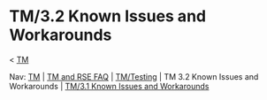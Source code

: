 

TM/3.2 Known Issues and Workarounds
===================================

< [TM](/TM "TM")

Nav: [TM](/TM "TM") | [TM and RSE FAQ](/TM_and_RSE_FAQ "TM and RSE FAQ") | [TM/Testing](/TM/Testing "TM/Testing") | TM 3.2 Known Issues and Workarounds | [TM/3.1 Known Issues and Workarounds](/TM/3.1_Known_Issues_and_Workarounds "TM/3.1 Known Issues and Workarounds")

